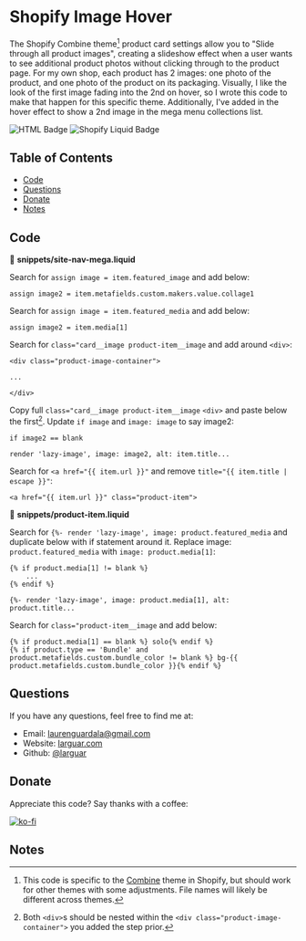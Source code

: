 # Shopify Image Hover

The Shopify Combine theme[^1] product card settings allow you to "Slide through all product images", creating a slideshow effect when a user wants to see additional product photos without clicking through to the product page. For my own shop, each product has 2 images: one photo of the product, and one photo of the product on its packaging. Visually, I like the look of the first image fading into the 2nd on hover, so I wrote this code to make that happen for this specific theme. Additionally, I've added in the hover effect to show a 2nd image in the mega menu collections list.

![HTML Badge](https://img.shields.io/badge/-HTML-323795) ![Shopify Liquid Badge](https://img.shields.io/badge/-Shopify%20Liquid-750460)


## Table of Contents 
* [Code](#code)    
* [Questions](#questions) 
* [Donate](#donate)
* [Notes](#notes)


## Code

:file_folder: **snippets/site-nav-mega.liquid**

Search for `assign image = item.featured_image` and add below:
```
assign image2 = item.metafields.custom.makers.value.collage1
```

Search for `assign image = item.featured_media` and add below:
```
assign image2 = item.media[1]
```

Search for `class="card__image product-item__image` and add around `<div>`:
```
<div class="product-image-container">

...

</div>
```

Copy full `class="card__image product-item__image` `<div>` and paste below the first[^2]. Update `if image` and `image: image` to say image2:
```
if image2 == blank
```
```
render 'lazy-image', image: image2, alt: item.title...
```

Search for `<a href="{{ item.url }}"` and remove `title="{{ item.title | escape }}"`:
```
<a href="{{ item.url }}" class="product-item">
```

:file_folder: **snippets/product-item.liquid**

Search for `{%- render 'lazy-image', image: product.featured_media` and duplicate below with if statement around it. Replace image: `product.featured_media` with `image: product.media[1]`:
```
{% if product.media[1] != blank %}
	...
{% endif %}
```
```
{%- render 'lazy-image', image: product.media[1], alt: product.title...
```

Search for `class="product-item__image` and add below:
```
{% if product.media[1] == blank %} solo{% endif %}
{% if product.type == 'Bundle' and product.metafields.custom.bundle_color != blank %} bg-{{ product.metafields.custom.bundle_color }}{% endif %}
```


## Questions
If you have any questions, feel free to find me at:
* Email: laurenguardala@gmail.com
* Website: [larguar.com](https://larguar.com)
* Github: [@larguar](https://github.com/larguar)


## Donate
Appreciate this code? Say thanks with a coffee:

[![ko-fi](https://www.ko-fi.com/img/githubbutton_sm.svg)](https://ko-fi.com/W7W21YVJJ)


## Notes
[^1]: This code is specific to the [Combine](https://themes.shopify.com/themes/combine/styles/objects) theme in Shopify, but should work for other themes with some adjustments. File names will likely be different across themes.
[^2]: Both `<div>`s should be nested within the `<div class="product-image-container">` you added the step prior.
